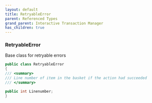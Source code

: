 ```yaml
---
layout: default
title: RetryableError
parent: Referenced Types
grand_parent: Interactive Transaction Manager
has_children: true
---
```

### RetryableError

Base class for retryable errors
```csharp
public class RetryableError
{
/// <summary>
/// Line number of item in the basket if the action had succeeded
/// </summary>

public int Linenumber;
}
```